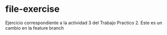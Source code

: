 # file-exercise
Ejercicio correspondiente a la actividad 3 del Trabajo Practico 2.
Este es un cambio en la feature branch
